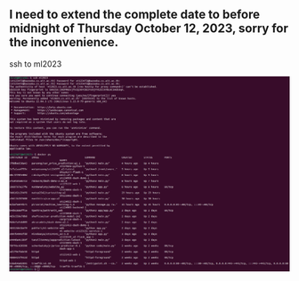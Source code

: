 ## I need to extend the complete date to before midnight of Thursday October 12, 2023, sorry for the inconvenience.

ssh to ml2023

![Car Price Prediction System_A2](ssh_to_ml2023.png)
